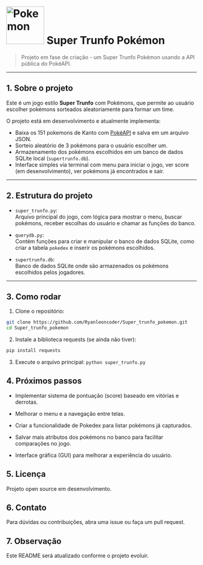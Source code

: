 # <img src="https://media0.giphy.com/media/v1.Y2lkPTc5MGI3NjExbjM2MGRzZmRmemh2emJqOXYxZjRmemtlY2R2aTdnamNldmZqOXQ4NCZlcD12MV9pbnRlcm5hbF9naWZfYnlfaWQmY3Q9cw/TZco470UACpNK/giphy.gif" alt="Pokemon" width="100"/> Super Trunfo Pokémon

> Projeto em fase de criação - um Super Trunfo Pokémon usando a API pública do PokéAPI.

---

## 1. Sobre o projeto

Este é um jogo estilo **Super Trunfo** com Pokémons, que permite ao usuário escolher pokémons sorteados aleatoriamente para formar um time.

O projeto está em desenvolvimento e atualmente implementa:

- Baixa os 151 pokemons de Kanto com [PokéAPI](https://pokeapi.co/) e salva em um arquivo JSON.
- Sorteio aleatório de 3 pokémons para o usuário escolher um.
- Armazenamento dos pokémons escolhidos em um banco de dados SQLite local (`supertrunfo.db`).
- Interface simples via terminal com menu para iniciar o jogo, ver score (em desenvolvimento), ver pokémons já encontrados e sair.

---

## 2. Estrutura do projeto

- `super_trunfo.py`:  
  Arquivo principal do jogo, com lógica para mostrar o menu, buscar pokémons, receber escolhas do usuário e chamar as funções do banco.

- `querydb.py`:  
  Contém funções para criar e manipular o banco de dados SQLite, como criar a tabela `pokedex` e inserir os pokémons escolhidos.

- `supertrunfo.db`:  
  Banco de dados SQLite onde são armazenados os pokémons escolhidos pelos jogadores.

---

## 3. Como rodar

1. Clone o repositório:

```bash
git clone https://github.com/Ryanleoncoder/Super_trunfo_pokemon.git
cd Super_trunfo_pokemon

````
2. Instale a biblioteca requests (se ainda não tiver):

````bash
pip install requests
````
3. Execute o arquivo principal:
`python super_trunfo.py`
## 4. Próximos passos
- Implementar sistema de pontuação (score) baseado em vitórias e derrotas.

- Melhorar o menu e a navegação entre telas.

- Criar a funcionalidade de Pokedex para listar pokémons já capturados.

- Salvar mais atributos dos pokémons no banco para facilitar comparações no jogo.

- Interface gráfica (GUI) para melhorar a experiência do usuário.

## 5. Licença
Projeto open source em desenvolvimento.

## 6. Contato
Para dúvidas ou contribuições, abra uma issue ou faça um pull request.

## 7. Observação
Este README será atualizado conforme o projeto evoluir.

